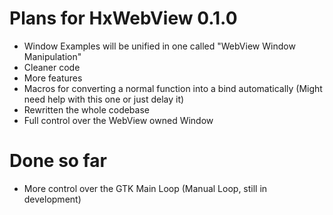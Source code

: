 # Plans for HxWebView 0.1.0

- Window Examples will be unified in one called "WebView Window Manipulation"
- Cleaner code
- More features
- Macros for converting a normal function into a bind automatically (Might need help with this one or just delay it)
- Rewritten the whole codebase
- Full control over the WebView owned Window

# Done so far

- More control over the GTK Main Loop (Manual Loop, still in development)
